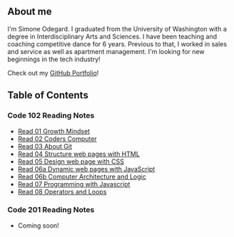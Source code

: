 ## About me
I'm Simone Odegard. I graduated from the University of Washington with a degree in Interdisciplinary Arts and Sciences. I have been teaching and coaching competitive dance for 6 years. Previous to that, I worked in sales and service as well as apartment management. I'm looking for new beginnings in the tech industry!

Check out my [GitHub Portfolio](https://github.com/SimoneOdegard)!

## Table of Contents 

### Code 102 Reading Notes
- [Read 01 Growth Mindset](class01.md)
- [Read 02 Coders Computer](class02.md)
- [Read 03 About Git](class03.md)
- [Read 04 Structure web pages with HTML](class04.md)
- [Read 05 Design web page with CSS](class05.md)
- [Read 06a Dynamic web pages with JavaScript](class06.md)
- [Read 06b Computer Architecture and Logic](class06b.md)
- [Read 07 Programming with Javascript](class07.md)
- [Read 08 Operators and Loops](class08.md)

### Code 201 Reading Notes
- Coming soon!